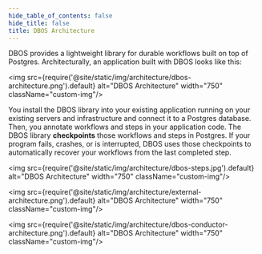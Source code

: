 ```yaml
---
hide_table_of_contents: false
hide_title: false
title: DBOS Architecture
---
```


DBOS provides a lightweight library for durable workflows built on top of Postgres.
Architecturally, an application built with DBOS looks like this:

<img src={require('@site/static/img/architecture/dbos-architecture.png').default} alt="DBOS Architecture" width="750" className="custom-img"/>

You install the DBOS library into your existing application running on your existing servers and infrastructure and connect it to a Postgres database.
Then, you annotate workflows and steps in your application code.
The DBOS library **checkpoints** those workflows and steps in Postgres.
If your program fails, crashes, or is interrupted, DBOS uses those checkpoints to automatically recover your workflows from the last completed step.

<img src={require('@site/static/img/architecture/dbos-steps.jpg').default} alt="DBOS Architecture" width="750" className="custom-img"/>

<img src={require('@site/static/img/architecture/external-architecture.png').default} alt="DBOS Architecture" width="750" className="custom-img"/>

<img src={require('@site/static/img/architecture/dbos-conductor-architecture.png').default} alt="DBOS Architecture" width="750" className="custom-img"/>